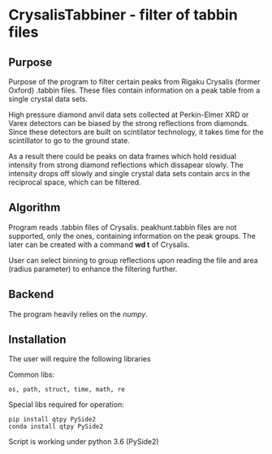# CrysalisTabbiner - filter of tabbin files
## Purpose
Purpose of the program to filter certain peaks from Rigaku Crysalis (former Oxford) .tabbin files.
These files contain information on a peak table from a single crystal data sets.

High pressure diamond anvil data sets collected at Perkin-Elmer XRD or Varex detectors 
can be biased by the strong reflections from diamonds. Since these detectors are built on scintilator technology, 
it takes time for the scintillator to go to the ground state.
 
As a result there could be peaks on data frames which hold residual intensity from strong diamond reflections which dissapear slowly.
The intensity drops off slowly and single crystal data sets contain arcs in the reciprocal space, which can be filtered.

## Algorithm
Program reads .tabbin files of Crysalis. peakhunt.tabbin files are not supported, only the ones, containing information on the peak groups.
The later can be created with a command __wd t__ of Crysalis. 

User can select binning to group reflections upon reading the file and area (radius parameter) to enhance the filtering further.

## Backend
The program heavily relies on the _numpy_.

## Installation
The user will require the following libraries

Common libs:
    
    os, path, struct, time, math, re

Special libs required for operation:

    pip install qtpy PySide2
    conda install qtpy PySide2

Script is working under python 3.6 (PySide2)